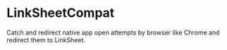 # LinkSheetCompat

Catch and redirect native app open attempts by browser like Chrome and redirect them to LinkSheet.